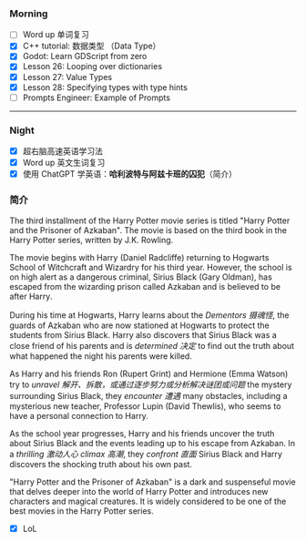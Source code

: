 ### Morning

- [ ] Word up 单词复习
- [x] C++ tutorial: 数据类型 （Data Type）
- [x] Godot: Learn GDScript from zero 
- [x] Lesson 26: Looping over dictionaries
- [x] Lesson 27: Value Types
- [x] Lesson 28: Specifying types with type hints
- [ ] Prompts Engineer: Example of Prompts
---
### Night

- [x] 超右脑高速英语学习法
- [x] Word up 英文生词复习
- [x] 使用 ChatGPT 学英语：**哈利波特与阿兹卡班的囚犯**（简介）

### 简介

The third installment of the Harry Potter movie series is titled "Harry Potter and the Prisoner of Azkaban". The movie is based on the third book in the Harry Potter series, written by J.K. Rowling.

The movie begins with Harry (Daniel Radcliffe) returning to Hogwarts School of Witchcraft and Wizardry for his third year. However, the school is on high alert as a dangerous criminal, Sirius Black (Gary Oldman), has escaped from the wizarding prison called Azkaban and is believed to be after Harry.

During his time at Hogwarts, Harry learns about the *Dementors 摄魂怪*, the guards of Azkaban who are now stationed at Hogwarts to protect the students from Sirius Black. Harry also discovers that Sirius Black was a close friend of his parents and is *determined 决定* to find out the truth about what happened the night his parents were killed.

As Harry and his friends Ron (Rupert Grint) and Hermione (Emma Watson) try to *unravel 解开、拆散，或通过逐步努力或分析解决谜团或问题* the mystery surrounding Sirius Black, they *encounter 遭遇* many obstacles, including a mysterious new teacher, Professor Lupin (David Thewlis), who seems to have a personal connection to Harry.

As the school year progresses, Harry and his friends uncover the truth about Sirius Black and the events leading up to his escape from Azkaban. In a *thrilling 激动人心* *climax 高潮*, they *confront 直面* Sirius Black and Harry discovers the shocking truth about his own past.

"Harry Potter and the Prisoner of Azkaban" is a dark and suspenseful movie that delves deeper into the world of Harry Potter and introduces new characters and magical creatures. It is widely considered to be one of the best movies in the Harry Potter series.

- [x] LoL

